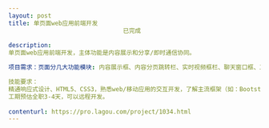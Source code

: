 ```yaml
---                
layout: post       
title: 单页面web应用前端开发
                                已完成
           
description: 
单页面web应用前端开发，主体功能是内容展示和分享/即时通信协同。

项目需求：页面分几大功能模块: 内容展示框、内容分页跳转栏、实时视频框栏、聊天窗口框、工具菜单栏、用户/房间信息展示栏、个人好友列表/房内用户列表、各类消息通知提示、弹窗框、表单等，页面整体布局必须符合响应式。

技能要求：
精通响应式设计、HTML5、CSS3，熟悉web/移动应用的交互开发，了解主流框架（如：Bootstrap，jQuery，angularjs等JS框架）。
工期预估全职3-4天，可以远程开发。
     
contenturl: https://pro.lagou.com/project/1034.html      
---                 
```

